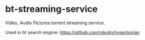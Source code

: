 # bt-streaming-service
Video, Audio Pictures torrent streaming service.

Used in bt search engine:
https://github.com/vikulin/hyperborian
